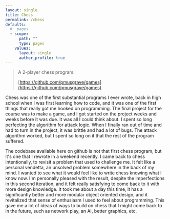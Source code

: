 ```yaml
---
layout: single
title: Chess
permalink: /chess
defaults:
  # _pages
  - scope:
      path: ""
      type: pages
    values:
      layout: single
      author_profile: true
---
```


> A 2-player chess program.
>
> [https://github.com/pmusgrave/games](https://github.com/pmusgrave/games)

Chess was one of the first substantial programs I ever wrote, back in high school when I was first learning how to code, and it was one of the first things that really got me hooked on programming. The final project for the course was to make a game, and I got started on the project weeks and weeks before it was due. It was all I could think about. I spent so long perfecting the algorithm for attack logic. When I finally ran out of time and had to turn in the project, it was brittle and had a lot of bugs. The attack algorithm worked, but I spent so long on it that the rest of the program suffered.

The codebase available here on github is not that first chess program, but it's one that I rewrote in a weekend recently. I came back to chess intentionally, to revisit a problem that used to challenge me. It felt like a personal vendetta, an unsolved problem somewhere in the back of my mind. I wanted to see what it would feel like to write chess knowing what I know now. I'm personally pleased with the result, despite the imperfections in this second iteration, and it felt really satisfying to come back to it with more design knowledge. It took me about a day this time, it has a significantly better and more modular object oriented design, and it revitalized that sense of enthusiasm I used to feel about programming. This gave me a lot of ideas of ways to build on chess that I might come back to in the future, such as network play, an AI, better graphics, etc.
